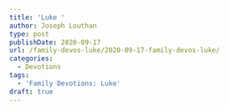 ```yaml
---
title: 'Luke '
author: Joseph Louthan
type: post
publishDate: 2020-09-17
url: /family-devos-luke/2020-09-17-family-devos-luke/
categories:
  - Devotions
tags:
  - 'Family Devotions: Luke'
draft: true
---
```

